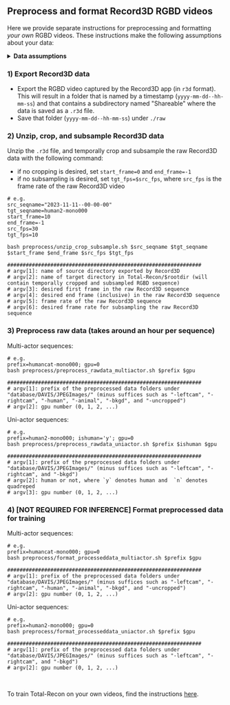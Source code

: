 ## Preprocess and format Record3D RGBD videos

Here we provide separate instructions for preprocessing and formatting *your own* RGBD videos. These instructions make the following assumptions about your data:

<details><summary> <b>Data assumptions</b></summary>

- The user-provided RGBD videos are captured with the [Record3D](https://record3d.app) iOS app.
- These videos are *monocular* sequences, unlike the *stereo* sequences provided in Total-Recon's dataset.
- The object masks are *not* provided by the user, and the camera parameters are *yet* to be formatted into the desired OpenCV format.
- For videos containing multi-actor scenes, the actors belong to different categories (human-pet is ok but human-human or pet-pet is not ok). This is because the current codebase uses semantic categories to track and mask an object. Using a video instance segmentation algorithm, such as [Track Anything](https://github.com/gaomingqi/Track-Anything), would enable one to remove this restriction.
</details>



### 1) Export Record3D data
- Export the RGBD video captured by the Record3D app (in `r3d` format). This will result in a folder that is named by a timestamp (`yyyy-mm-dd--hh-mm-ss`) and that contains a subdirectory named "Shareable" where the data is saved as a `.r3d` file.
- Save that folder (`yyyy-mm-dd--hh-mm-ss`) under `./raw` 

### 2) Unzip, crop, and subsample Record3D data
Unzip the `.r3d` file, and temporally crop and subsample the raw Record3D data with the following command:
- if no cropping is desired, set `start_frame=0` and `end_frame=-1`
- if no subsampling is desired, set `tgt_fps=$src_fps`, where `src_fps` is the frame rate of the raw Record3D video
```
# e.g. 
src_seqname="2023-11-11--00-00-00"
tgt_seqname=human2-mono000
start_frame=10
end_frame=-1
src_fps=30
tgt_fps=10

bash preprocess/unzip_crop_subsample.sh $src_seqname $tgt_seqname $start_frame $end_frame $src_fps $tgt_fps

###############################################################
# argv[1]: name of source directory exported by Record3D
# argv[2]: name of target directory in Total-Recon/$rootdir (will contain temporally cropped and subsampled RGBD sequence) 
# argv[3]: desired first frame in the raw Record3D sequence
# argv[4]: desired end frame (inclusive) in the raw Record3D sequence
# argv[5]: frame rate of the raw Record3D sequence
# argv[6]: desired frame rate for subsampling the raw Record3D sequence
```

### 3) Preprocess raw data (takes around an hour per sequence)

Multi-actor sequences:
```
# e.g.
prefix=humancat-mono000; gpu=0
bash preprocess/preprocess_rawdata_multiactor.sh $prefix $gpu

###############################################################
# argv[1]: prefix of the preprocessed data folders under "database/DAVIS/JPEGImages/" (minus suffices such as "-leftcam", "-rightcam", "-human", "-animal", "-bkgd", and "-uncropped")
# argv[2]: gpu number (0, 1, 2, ...)
```

Uni-actor sequences:
```
# e.g.
prefix=human2-mono000; ishuman='y'; gpu=0
bash preprocess/preprocess_rawdata_uniactor.sh $prefix $ishuman $gpu

###############################################################
# argv[1]: prefix of the preprocessed data folders under "database/DAVIS/JPEGImages/" (minus suffices such as "-leftcam", "-rightcam", and "-bkgd")
# argv[2]: human or not, where `y` denotes human and  `n` denotes quadreped
# argv[3]: gpu number (0, 1, 2, ...)
```

### 4) [NOT REQUIRED FOR INFERENCE] Format preprocessed data for training

Multi-actor sequences:
```
# e.g.
prefix=humancat-mono000; gpu=0
bash preprocess/format_processeddata_multiactor.sh $prefix $gpu

###############################################################
# argv[1]: prefix of the preprocessed data folders under "database/DAVIS/JPEGImages/" (minus suffices such as "-leftcam", "-rightcam", "-human", "-animal", "-bkgd", and "-uncropped")
# argv[2]: gpu number (0, 1, 2, ...)
```

Uni-actor sequences:
```
# e.g.
prefix=human2-mono000; gpu=0
bash preprocess/format_processeddata_uniactor.sh $prefix $gpu

###############################################################
# argv[1]: prefix of the preprocessed data folders under "database/DAVIS/JPEGImages/" (minus suffices such as "-leftcam", "-rightcam", and "-bkgd")
# argv[2]: gpu number (0, 1, 2, ...)
```

<br>

To train Total-Recon on your own videos, find the instructions [here](../README.md#training).
